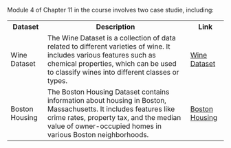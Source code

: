 Module 4 of Chapter 11 in the course involves two case studie, including:
<table>
  <tr>
    <th>Dataset</th>
    <th>Description</th>
    <th>Link</th>
  </tr>
  <tr>
    <td>Wine Dataset</td>
    <td>
      The Wine Dataset is a collection of data related to different varieties of wine. It includes various features such as chemical properties, which can be used to classify wines into different classes or types.
    </td>
    <td>
      <a href="[link-to-wine-dataset](https://github.com/mehrdadmohsenizadeh/SB_DS/blob/main/11.%20Python%20Statistics%20in%20EDA/11.4.%20Statistical%20Modeling%20in%20Python/11.4.1.%20Wine%20Dataset/wineQualityReds.csv)">Wine Dataset</a>
    </td>
  </tr>
  <tr>
    <td>Boston Housing</td>
    <td>
      The Boston Housing Dataset contains information about housing in Boston, Massachusetts. It includes features like crime rates, property tax, and the median value of owner-occupied homes in various Boston neighborhoods.
    </td>
    <td>
      <a href="link-to-boston-housing">Boston Housing</a>
    </td>
  </tr>
</table>

